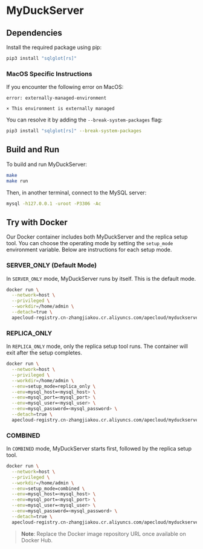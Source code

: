 # MyDuckServer

## Dependencies

Install the required package using pip:

```bash
pip3 install "sqlglot[rs]"
```

### MacOS Specific Instructions

If you encounter the following error on MacOS:

```
error: externally-managed-environment

× This environment is externally managed
```

You can resolve it by adding the `--break-system-packages` flag:

```bash
pip3 install "sqlglot[rs]" --break-system-packages
```

## Build and Run

To build and run MyDuckServer:

```bash
make
make run
```

Then, in another terminal, connect to the MySQL server:

```bash
mysql -h127.0.0.1 -uroot -P3306 -Ac
```

## Try with Docker

Our Docker container includes both MyDuckServer and the replica setup tool. You can choose the operating mode by setting the `setup_mode` environment variable. Below are instructions for each setup mode.

### SERVER_ONLY (Default Mode)

In `SERVER_ONLY` mode, MyDuckServer runs by itself. This is the default mode.

```bash
docker run \
  --network=host \
  --privileged \
  --workdir=/home/admin \
  --detach=true \
  apecloud-registry.cn-zhangjiakou.cr.aliyuncs.com/apecloud/myduckserver:latest
```

### REPLICA_ONLY

In `REPLICA_ONLY` mode, only the replica setup tool runs. The container will exit after the setup completes.

```bash
docker run \
  --network=host \
  --privileged \
  --workdir=/home/admin \
  --env=setup_mode=replica_only \
  --env=mysql_host=<mysql_host> \
  --env=mysql_port=<mysql_port> \
  --env=mysql_user=<mysql_user> \
  --env=mysql_password=<mysql_password> \
  --detach=true \
  apecloud-registry.cn-zhangjiakou.cr.aliyuncs.com/apecloud/myduckserver:latest
```

### COMBINED

In `COMBINED` mode, MyDuckServer starts first, followed by the replica setup tool.

```bash
docker run \
  --network=host \
  --privileged \
  --workdir=/home/admin \
  --env=setup_mode=combined \
  --env=mysql_host=<mysql_host> \
  --env=mysql_port=<mysql_port> \
  --env=mysql_user=<mysql_user> \
  --env=mysql_password=<mysql_password> \
  --detach=true \
  apecloud-registry.cn-zhangjiakou.cr.aliyuncs.com/apecloud/myduckserver:latest
```

> **Note**: Replace the Docker image repository URL once available on Docker Hub.
